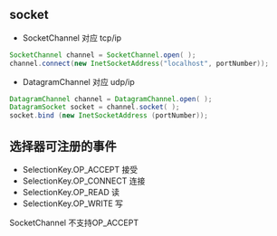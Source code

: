 ## socket

- SocketChannel 对应 tcp/ip
```java
SocketChannel channel = SocketChannel.open( );
channel.connect(new InetSocketAddress("localhost", portNumber));

```

- DatagramChannel 对应 udp/ip
```java
DatagramChannel channel = DatagramChannel.open( );
DatagramSocket socket = channel.socket( );
socket.bind (new InetSocketAddress (portNumber));
```

## 选择器可注册的事件
- SelectionKey.OP_ACCEPT 接受
- SelectionKey.OP_CONNECT 连接
- SelectionKey.OP_READ 读
- SelectionKey.OP_WRITE 写

SocketChannel 不支持OP_ACCEPT
